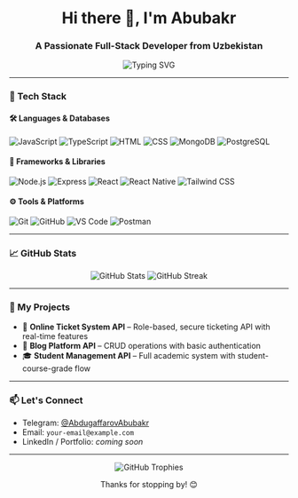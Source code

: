 <h1 align="center">Hi there 👋, I'm Abubakr</h1>
<h3 align="center">A Passionate Full-Stack Developer from Uzbekistan</h3>

<p align="center">
  <img src="https://readme-typing-svg.herokuapp.com?font=Fira+Code&weight=500&size=22&pause=1000&center=true&vCenter=true&width=435&lines=Software+Engineer+%7C+Full-Stack+Developer;Clean+Code+%7C+Scalable+APIs+%7C+Fast+Frontend;Lifelong+Learner+%7C+Tech+Enthusiast" alt="Typing SVG" />
</p>

---

### 🧠 Tech Stack

#### 🛠️ Languages & Databases
![JavaScript](https://img.shields.io/badge/-JavaScript-F7DF1E?logo=javascript&logoColor=black&style=flat-square)
![TypeScript](https://img.shields.io/badge/-TypeScript-3178C6?logo=typescript&logoColor=white&style=flat-square)
![HTML](https://img.shields.io/badge/-HTML5-E34F26?logo=html5&logoColor=white&style=flat-square)
![CSS](https://img.shields.io/badge/-CSS3-1572B6?logo=css3&logoColor=white&style=flat-square)
![MongoDB](https://img.shields.io/badge/-MongoDB-47A248?logo=mongodb&logoColor=white&style=flat-square)
![PostgreSQL](https://img.shields.io/badge/-PostgreSQL-4169E1?logo=postgresql&logoColor=white&style=flat-square)

#### 🧩 Frameworks & Libraries
![Node.js](https://img.shields.io/badge/-Node.js-339933?logo=node.js&logoColor=white&style=flat-square)
![Express](https://img.shields.io/badge/-Express-black?logo=express&logoColor=white&style=flat-square)
![React](https://img.shields.io/badge/-React-61DAFB?logo=react&logoColor=black&style=flat-square)
![React Native](https://img.shields.io/badge/-ReactNative-61DAFB?logo=react&logoColor=black&style=flat-square)
![Tailwind CSS](https://img.shields.io/badge/-TailwindCSS-38B2AC?logo=tailwind-css&logoColor=white&style=flat-square)

#### ⚙️ Tools & Platforms
![Git](https://img.shields.io/badge/-Git-F05032?logo=git&logoColor=white&style=flat-square)
![GitHub](https://img.shields.io/badge/-GitHub-181717?logo=github&logoColor=white&style=flat-square)
![VS Code](https://img.shields.io/badge/-VSCode-007ACC?logo=visual-studio-code&logoColor=white&style=flat-square)
![Postman](https://img.shields.io/badge/-Postman-FF6C37?logo=postman&logoColor=white&style=flat-square)

---

### 📈 GitHub Stats

<p align="center">
  <img src="https://github-readme-stats.vercel.app/api?username=AbdugaffarovAbubakr&show_icons=true&theme=github_dark&hide_border=true&count_private=true" alt="GitHub Stats" />
  <img src="https://github-readme-streak-stats.herokuapp.com/?user=AbdugaffarovAbubakr&theme=github-dark&hide_border=true" alt="GitHub Streak" />
</p>

---

### 🧰 My Projects

- 🔐 **Online Ticket System API** – Role-based, secure ticketing API with real-time features
- 📝 **Blog Platform API** – CRUD operations with basic authentication
- 🎓 **Student Management API** – Full academic system with student-course-grade flow

---

### 📫 Let's Connect

- Telegram: [@AbdugaffarovAbubakr](https://t.me/AbdugaffarovAbubakr)
- Email: `your-email@example.com`
- LinkedIn / Portfolio: *coming soon*

---

<p align="center">
  <img src="https://github-profile-trophy.vercel.app/?username=AbdugaffarovAbubakr&theme=github-dark&column=4&margin-w=15&margin-h=15" alt="GitHub Trophies"/>
</p>

<p align="center">Thanks for stopping by! 😊</p>
